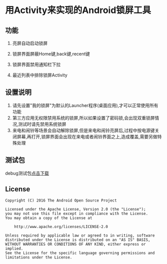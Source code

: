 # 用Activity来实现的Android锁屏工具

## 功能

1. 亮屏自动启动锁屏

2. 锁屏界面屏蔽Home键,back键,recent键

3. 锁屏界面禁用通知栏下拉

4. 最近列表中排除锁屏Activity

## 设置说明

1. 请先设置"我的锁屏"为默认的Launcher程序(桌面应用),才可以正常使用所有功能
2. 第三方应用无权限禁用系统的锁屏,所以如果设置了密码锁,会出现双重锁屏情况,测试时请先禁用系统锁屏
3. 来电和闹铃等场景会自动解除锁屏,但是来电和闹铃亮屏后,过程中按电源键关闭屏幕,再打开,锁屏界面会出现在来电或者闹铃界面之上,造成覆盖,需要另做特殊处理

## 测试包

debug测试包[点击下载](/debug_apk/app-debug.apk)

## License

    Copyright (C) 2016 The Android Open Source Project

    Licensed under the Apache License, Version 2.0 (the "License");
    you may not use this file except in compliance with the License.
    You may obtain a copy of the License at

        http://www.apache.org/licenses/LICENSE-2.0

    Unless required by applicable law or agreed to in writing, software
    distributed under the License is distributed on an "AS IS" BASIS,
    WITHOUT WARRANTIES OR CONDITIONS OF ANY KIND, either express or implied.
    See the License for the specific language governing permissions and
    limitations under the License.